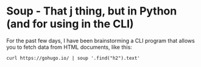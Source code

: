 # Soup - That j thing, but in Python (and for using in the CLI)

For the past few days, I have been brainstorming a CLI program that allows you to fetch data from HTML documents, like this:

```
curl https://gohugo.io/ | soup '.find("h2").text'
```
